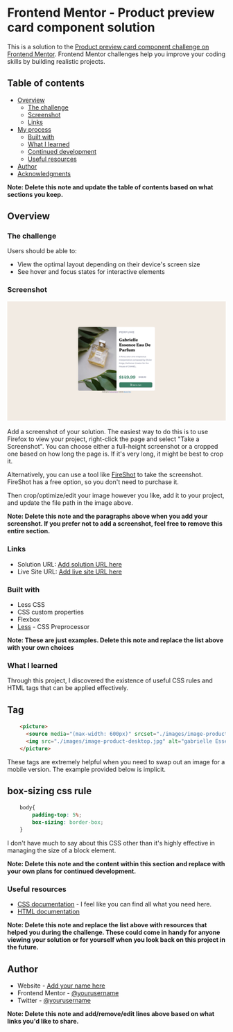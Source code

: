 # Frontend Mentor - Product preview card component solution

This is a solution to the [Product preview card component challenge on Frontend Mentor](https://www.frontendmentor.io/challenges/product-preview-card-component-GO7UmttRfa). Frontend Mentor challenges help you improve your coding skills by building realistic projects. 

## Table of contents

- [Overview](#overview)
  - [The challenge](#the-challenge)
  - [Screenshot](#screenshot)
  - [Links](#links)
- [My process](#my-process)
  - [Built with](#built-with)
  - [What I learned](#what-i-learned)
  - [Continued development](#continued-development)
  - [Useful resources](#useful-resources)
- [Author](#author)
- [Acknowledgments](#acknowledgments)

**Note: Delete this note and update the table of contents based on what sections you keep.**

## Overview

### The challenge

Users should be able to:

- View the optimal layout depending on their device's screen size
- See hover and focus states for interactive elements

### Screenshot

![](./screenshot.png)

Add a screenshot of your solution. The easiest way to do this is to use Firefox to view your project, right-click the page and select "Take a Screenshot". You can choose either a full-height screenshot or a cropped one based on how long the page is. If it's very long, it might be best to crop it.

Alternatively, you can use a tool like [FireShot](https://getfireshot.com/) to take the screenshot. FireShot has a free option, so you don't need to purchase it. 

Then crop/optimize/edit your image however you like, add it to your project, and update the file path in the image above.

**Note: Delete this note and the paragraphs above when you add your screenshot. If you prefer not to add a screenshot, feel free to remove this entire section.**

### Links

- Solution URL: [Add solution URL here](https://your-solution-url.com)
- Live Site URL: [Add live site URL here](https://your-live-site-url.com)

### Built with

- Less CSS
- CSS custom properties
- Flexbox
- [Less](https://lesscss.org/) - CSS Preprocessor

**Note: These are just examples. Delete this note and replace the list above with your own choices**

### What I learned

Through this project, I discovered the existence of useful CSS rules and HTML tags that can be applied effectively.

## <Picture> Tag

```html
    <picture>
      <source media="(max-width: 600px)" srcset="./images/image-product-mobile.jpg">
      <img src="./images/image-product-desktop.jpg" alt="gabrielle Essence Eau De Parfum"/>
    </picture>
```

These tags are extremely helpful when you need to swap out an image for a mobile version. The example provided below is implicit.

## box-sizing css rule
```css
    body{
        padding-top: 5%;
        box-sizing: border-box;
    }
```
I don't have much to say about this CSS other than it's highly effective in managing the size of a block element.


**Note: Delete this note and the content within this section and replace with your own plans for continued development.**

### Useful resources

- [CSS documentation](https://developer.mozilla.org/en-US/docs/Web/CSS) - I feel like you can find all what you need here.
- [HTML documentation](https://developer.mozilla.org/en-US/docs/Web/HTML)

**Note: Delete this note and replace the list above with resources that helped you during the challenge. These could come in handy for anyone viewing your solution or for yourself when you look back on this project in the future.**

## Author

- Website - [Add your name here](https://www.your-site.com)
- Frontend Mentor - [@yourusername](https://www.frontendmentor.io/profile/yourusername)
- Twitter - [@yourusername](https://www.twitter.com/yourusername)

**Note: Delete this note and add/remove/edit lines above based on what links you'd like to share.**

